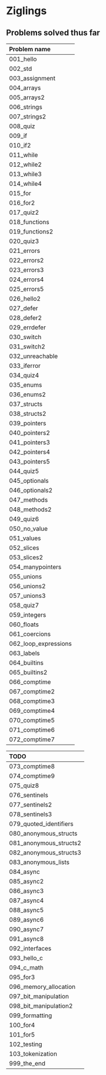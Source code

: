 # Ziglings

## Problems solved thus far
|Problem name            |
|:-----------------------|
| 001_hello              | 
| 002_std                |
| 003_assignment         |
| 004_arrays             |
| 005_arrays2            |
| 006_strings            |
| 007_strings2           |
| 008_quiz               |
| 009_if                 |
| 010_if2                |
| 011_while              |
| 012_while2             |
| 013_while3             |
| 014_while4             |
| 015_for                |
| 016_for2               |
| 017_quiz2              |
| 018_functions          |
| 019_functions2         |
| 020_quiz3              |
| 021_errors             |
| 022_errors2            |
| 023_errors3            |
| 024_errors4            |
| 025_errors5            |
| 026_hello2             |
| 027_defer              |
| 028_defer2             |
| 029_errdefer           |
| 030_switch             |
| 031_switch2            |
| 032_unreachable        |
| 033_iferror            |
| 034_quiz4              |
| 035_enums              |
| 036_enums2             |
| 037_structs            |
| 038_structs2           |
| 039_pointers           |
| 040_pointers2          |
| 041_pointers3          |
| 042_pointers4          |
| 043_pointers5          |
| 044_quiz5              |
| 045_optionals          |
| 046_optionals2         |
| 047_methods            |
| 048_methods2           |
| 049_quiz6              |
| 050_no_value           |
| 051_values             |
| 052_slices             |
| 053_slices2            |
| 054_manypointers       |
| 055_unions             |
| 056_unions2            |
| 057_unions3            |
| 058_quiz7              |
| 059_integers           |
| 060_floats             |
| 061_coercions          |
| 062_loop_expressions   |
| 063_labels             |
| 064_builtins           |
| 065_builtins2          |
| 066_comptime           |
| 067_comptime2          |
| 068_comptime3          |
| 069_comptime4          |
| 070_comptime5          |
| 071_comptime6          |
| 072_comptime7          |

|TODO                    |
|:-----------------------|
| 073_comptime8          |
| 074_comptime9          |
| 075_quiz8              |
| 076_sentinels          |
| 077_sentinels2         |
| 078_sentinels3         |
| 079_quoted_identifiers |
| 080_anonymous_structs  |
| 081_anonymous_structs2 |
| 082_anonymous_structs3 |
| 083_anonymous_lists    |
| 084_async              |
| 085_async2             |
| 086_async3             |
| 087_async4             |
| 088_async5             |
| 089_async6             |
| 090_async7             |
| 091_async8             |
| 092_interfaces         |
| 093_hello_c            |
| 094_c_math             |
| 095_for3               |
| 096_memory_allocation  |
| 097_bit_manipulation   |
| 098_bit_manipulation2  |
| 099_formatting         |
| 100_for4               |
| 101_for5               |
| 102_testing            |
| 103_tokenization       |
| 999_the_end            |
